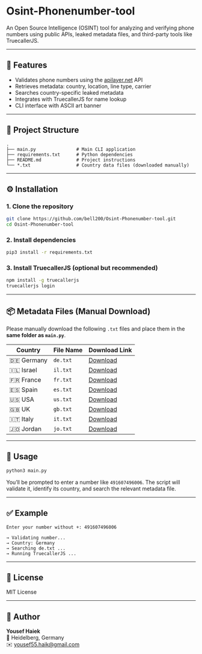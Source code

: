 # Osint-Phonenumber-tool


An Open Source Intelligence (OSINT) tool for analyzing and verifying phone numbers using public APIs, leaked metadata files, and third-party tools like TruecallerJS.

---

## 🚀 Features

- Validates phone numbers using the [apilayer.net](https://apilayer.com/) API
- Retrieves metadata: country, location, line type, carrier
- Searches country-specific leaked metadata
- Integrates with TruecallerJS for name lookup
- CLI interface with ASCII art banner

---

## 📂 Project Structure

```
.
├── main.py               # Main CLI application
├── requirements.txt      # Python dependencies
├── README.md             # Project instructions
└── *.txt                 # Country data files (downloaded manually)
```

---

## ⚙️ Installation

### 1. Clone the repository

```bash
git clone https://github.com/bell200/Osint-Phonenumber-tool.git
cd Osint-Phonenumber-tool
```

### 2. Install dependencies

```bash
pip3 install -r requirements.txt
```

### 3. Install TruecallerJS (optional but recommended)

```bash
npm install -g truecallerjs
truecallerjs login
```

---

## 📦 Metadata Files (Manual Download)

Please manually download the following `.txt` files and place them in the **same folder as `main.py`**.

| Country     | File Name | Download Link |
|-------------|-----------|----------------|
| 🇩🇪 Germany  | `de.txt`  | [Download](https://drive.google.com/file/d/1DUChTgNiZFl2RraqgJra9Py1ang66eSb/view?usp=sharing) |
| 🇮🇱 Israel   | `il.txt`  | [Download](https://drive.google.com/file/d/1n73pXMhL0piY98sYmnKw55NCJFvc7KPm/view?usp=sharing) |
| 🇫🇷 France   | `fr.txt`  | [Download](https://drive.google.com/file/d/1lD8mSILDsvjvCW1YqW552zBt20kMest1/view?usp=sharing) |
| 🇪🇸 Spain    | `es.txt`  | [Download](https://drive.google.com/file/d/10mHVluuNcUBZu0QcA9sPERttzNAcKEE5/view?usp=sharing) |
| 🇺🇸 USA      | `us.txt`  | [Download](https://drive.google.com/file/d/1mfth9--EpReULDi9jb8uw1fVg2uVClbP/view?usp=sharing) |
| 🇬🇧 UK       | `gb.txt`  | [Download](https://drive.google.com/file/d/1MIQXedOUyQGgh8BvtsAwXnEg0ZjVAa8L/view?usp=sharing) |
| 🇮🇹 Italy    | `it.txt`  | [Download](https://drive.google.com/file/d/1YZlvfH8PGBKXwrRLL9K9gyI6IBuOSbRM/view?usp=sharing) |
| 🇯🇴 Jordan   | `jo.txt`  | [Download](https://drive.google.com/file/d/1D5wg5Z6dAdtabSJsXsrveRecQjeZuWss/view?usp=sharing) |

---

## 🧪 Usage

```bash
python3 main.py
```

You’ll be prompted to enter a number like `491607496006`. The script will validate it, identify its country, and search the relevant metadata file.

---

## ✅ Example

```
Enter your number without +: 491607496006

→ Validating number...
→ Country: Germany
→ Searching de.txt ...
→ Running TruecallerJS ...
```

---

## 📜 License

MIT License

---

## 👤 Author

**Yousef Haiek**  
📍 Heidelberg, Germany  
✉️ yousef55.haik@gmail.com
